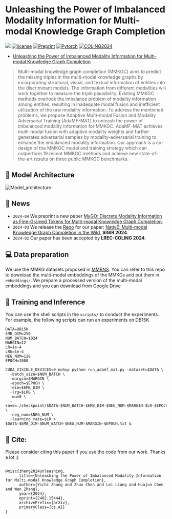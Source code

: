 # Unleashing the Power of Imbalanced Modality Information for Multi-modal Knowledge Graph Completion

![](https://img.shields.io/badge/version-1.0.1-blue)
[![license](https://img.shields.io/github/license/mashape/apistatus.svg?maxAge=2592000)](https://github.com/zjukg/AdaMF-MAT/main/LICENSE)
[![Preprint](https://img.shields.io/badge/Preprint'24-brightgreen)](https://arxiv.org/abs/2402.15444)
[![Pytorch](https://img.shields.io/badge/PyTorch-%23EE4C2C.svg?e&logo=PyTorch&logoColor=white)](https://pytorch.org/)
[![COLING2024](https://img.shields.io/badge/COLING-2024-%23bd9f65?labelColor=%2377BBDD&color=3388bb)](https://lrec-coling-2024.org/)
 - [Unleashing the Power of Imbalanced Modality Information for Multi-modal Knowledge Graph Completion](https://arxiv.org/abs/2402.15444)

> Multi-modal knowledge graph completion (MMKGC) aims to predict the missing triples in the multi-modal knowledge graphs by incorporating structural, visual, and textual information of entities into the discriminant models. The information from different modalities will work together to measure the triple plausibility. Existing MMKGC methods overlook the imbalance problem of modality information among entities, resulting in inadequate modal fusion and inefficient utilization of the raw modality information. To address the mentioned problems, we propose Adaptive Multi-modal Fusion and Modality Adversarial Training (AdaMF-MAT) to unleash the power of imbalanced modality information for MMKGC. AdaMF-MAT achieves multi-modal fusion with adaptive modality weights and further generates adversarial samples by modality-adversarial training to enhance the imbalanced modality information. Our approach is a co-design of the MMKGC model and training strategy which can outperform 19 recent MMKGC methods and achieve new state-of-the-art results on three public MMKGC benchmarks.

## 🌈 Model Architecture
![Model_architecture](figure/model.png)

## 🔔 News
- `2024-04` We preprint a new paper [MyGO: Discrete Modality Information as Fine-Grained Tokens for Multi-modal Knowledge Graph Completion](https://arxiv.org/abs/2404.09468).
- `2024-03` We release the [Repo](https://github.com/zjukg/NATIVE) for our paper: [NativE: Multi-modal Knowledge Graph Completion in the Wild](https://www.techrxiv.org/doi/full/10.36227/techrxiv.171259566.60211714), **SIGIR 2024**.
- `2024-02` Our paper has been accepted by **LREC-COLING 2024**.


## 💻 Data preparation
We use the MMKG datasets proposed in [MMRNS](https://github.com/quqxui/MMRNS). You can refer to this repo to download the multi-modal embeddings of the MMKGs and put them in `embeddings/`. We prepare a processed version of the multi-modal embeddings and you can download from [Google Drive](https://drive.google.com/drive/folders/1UJSfnb8DEx2s-k8zaQx1fWUw5f45GBpI?usp=sharing)

## 🚀 Training and Inference

You can use the shell scripts in the `scripts/` to conduct the experiments. For example, the following scripts can run an experiments on DB15K

```shell
DATA=DB15K
EMB_DIM=250
NUM_BATCH=1024
MARGIN=12
LR=1e-4
LRG=1e-4
NEG_NUM=128
EPOCH=1000

CUDA_VISIBLE_DEVICES=0 nohup python run_adamf_mat.py -dataset=$DATA \
  -batch_size=$NUM_BATCH \
  -margin=$MARGIN \
  -epoch=$EPOCH \
  -dim=$EMB_DIM \
  -lrg=$LRG \
  -mu=0 \
  -save=./checkpoint/$DATA-$NUM_BATCH-$EMB_DIM-$NEG_NUM-$MARGIN-$LR-$EPOCH \
  -neg_num=$NEG_NUM \
  -learning_rate=$LR > $DATA-$EMB_DIM-$NUM_BATCH-$NEG_NUM-$MARGIN-$EPOCH.txt &

```


## 🤝 Cite:
Please consider citing this paper if you use the code from our work.
Thanks a lot :)

```bigquery

@misc{zhang2024unleashing,
      title={Unleashing the Power of Imbalanced Modality Information for Multi-modal Knowledge Graph Completion}, 
      author={Yichi Zhang and Zhuo Chen and Lei Liang and Huajun Chen and Wen Zhang},
      year={2024},
      eprint={2402.15444},
      archivePrefix={arXiv},
      primaryClass={cs.AI}
}

```

